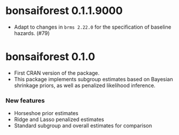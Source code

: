 # bonsaiforest 0.1.1.9000

* Adapt to changes in `brms 2.22.0` for the specification of baseline hazards. (#79)

# bonsaiforest 0.1.0

* First CRAN version of the package.
* This package implements subgroup estimates based on Bayesian shrinkage priors, as well as penalized likelihood inference.

### New features

* Horseshoe prior estimates
* Ridge and Lasso penalized estimates
* Standard subgroup and overall estimates for comparison
